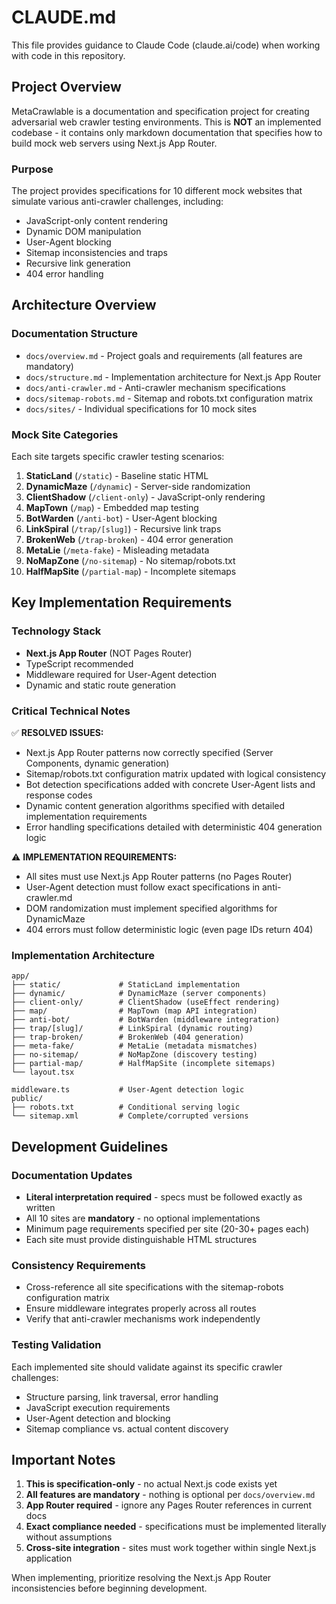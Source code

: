 # CLAUDE.md

This file provides guidance to Claude Code (claude.ai/code) when working with code in this repository.

## Project Overview

MetaCrawlable is a documentation and specification project for creating adversarial web crawler testing environments. This is **NOT** an implemented codebase - it contains only markdown documentation that specifies how to build mock web servers using Next.js App Router.

### Purpose

The project provides specifications for 10 different mock websites that simulate various anti-crawler challenges, including:

- JavaScript-only content rendering
- Dynamic DOM manipulation
- User-Agent blocking
- Sitemap inconsistencies and traps
- Recursive link generation
- 404 error handling

## Architecture Overview

### Documentation Structure

- `docs/overview.md` - Project goals and requirements (all features are mandatory)
- `docs/structure.md` - Implementation architecture for Next.js App Router
- `docs/anti-crawler.md` - Anti-crawler mechanism specifications
- `docs/sitemap-robots.md` - Sitemap and robots.txt configuration matrix
- `docs/sites/` - Individual specifications for 10 mock sites

### Mock Site Categories

Each site targets specific crawler testing scenarios:

1. **StaticLand** (`/static`) - Baseline static HTML
2. **DynamicMaze** (`/dynamic`) - Server-side randomization
3. **ClientShadow** (`/client-only`) - JavaScript-only rendering
4. **MapTown** (`/map`) - Embedded map testing
5. **BotWarden** (`/anti-bot`) - User-Agent blocking
6. **LinkSpiral** (`/trap/[slug]`) - Recursive link traps
7. **BrokenWeb** (`/trap-broken`) - 404 error generation
8. **MetaLie** (`/meta-fake`) - Misleading metadata
9. **NoMapZone** (`/no-sitemap`) - No sitemap/robots.txt
10. **HalfMapSite** (`/partial-map`) - Incomplete sitemaps

## Key Implementation Requirements

### Technology Stack

- **Next.js App Router** (NOT Pages Router)
- TypeScript recommended
- Middleware required for User-Agent detection
- Dynamic and static route generation

### Critical Technical Notes

✅ **RESOLVED ISSUES:**

- Next.js App Router patterns now correctly specified (Server Components, dynamic generation)
- Sitemap/robots.txt configuration matrix updated with logical consistency
- Bot detection specifications added with concrete User-Agent lists and response codes
- Dynamic content generation algorithms specified with detailed implementation requirements
- Error handling specifications detailed with deterministic 404 generation logic

⚠️ **IMPLEMENTATION REQUIREMENTS:**

- All sites must use Next.js App Router patterns (no Pages Router)
- User-Agent detection must follow exact specifications in anti-crawler.md
- DOM randomization must implement specified algorithms for DynamicMaze
- 404 errors must follow deterministic logic (even page IDs return 404)

### Implementation Architecture

```
app/
├── static/             # StaticLand implementation
├── dynamic/            # DynamicMaze (server components)
├── client-only/        # ClientShadow (useEffect rendering)
├── map/                # MapTown (map API integration)
├── anti-bot/           # BotWarden (middleware integration)
├── trap/[slug]/        # LinkSpiral (dynamic routing)
├── trap-broken/        # BrokenWeb (404 generation)
├── meta-fake/          # MetaLie (metadata mismatches)
├── no-sitemap/         # NoMapZone (discovery testing)
├── partial-map/        # HalfMapSite (incomplete sitemaps)
└── layout.tsx

middleware.ts           # User-Agent detection logic
public/
├── robots.txt          # Conditional serving logic
└── sitemap.xml         # Complete/corrupted versions
```

## Development Guidelines

### Documentation Updates

- **Literal interpretation required** - specs must be followed exactly as written
- All 10 sites are **mandatory** - no optional implementations
- Minimum page requirements specified per site (20-30+ pages each)
- Each site must provide distinguishable HTML structures

### Consistency Requirements

- Cross-reference all site specifications with the sitemap-robots configuration matrix
- Ensure middleware integrates properly across all routes
- Verify that anti-crawler mechanisms work independently

### Testing Validation

Each implemented site should validate against its specific crawler challenges:

- Structure parsing, link traversal, error handling
- JavaScript execution requirements
- User-Agent detection and blocking
- Sitemap compliance vs. actual content discovery

## Important Notes

1. **This is specification-only** - no actual Next.js code exists yet
2. **All features are mandatory** - nothing is optional per `docs/overview.md`
3. **App Router required** - ignore any Pages Router references in current docs
4. **Exact compliance needed** - specifications must be implemented literally without assumptions
5. **Cross-site integration** - sites must work together within single Next.js application

When implementing, prioritize resolving the Next.js App Router inconsistencies before beginning development.
